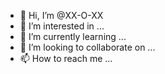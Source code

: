 - 👋 Hi, I’m @XX-O-XX
- 👀 I’m interested in ...
- 🌱 I’m currently learning ...
- 💞️ I’m looking to collaborate on ...
- 📫 How to reach me ...

<!---
XX-O-XX/XX-O-XX is a ✨ special ✨ repository because its `README.md` (this file) appears on your GitHub profile.
You can click the Preview link to take a look at your changes.
--->
